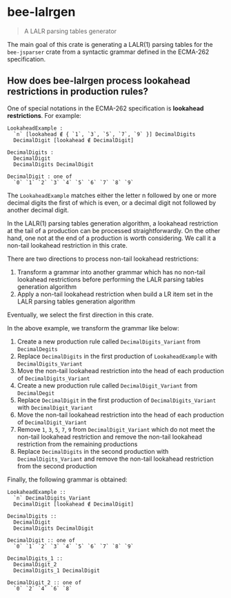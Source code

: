 # bee-lalrgen

> A LALR parsing tables generator

The main goal of this crate is generating a LALR(1) parsing tables for the `bee-jsparser` crate
from a syntactic grammar defined in the ECMA-262 specification.

## How does bee-lalrgen process lookahead restrictions in production rules?

One of special notations in the ECMA-262 specification is **lookahead restrictions**.  For example:

```
LookaheadExample :
  `n` [lookahead ∉ { `1`, `3`, `5`, `7`, `9` }] DecimalDigits
  DecimalDigit [lookahead ∉ DecimalDigit]

DecimalDigits :
  DecimalDigit
  DecimalDigits DecimalDigit

DecimalDigit : one of
  `0` `1` `2` `3` `4` `5` `6` `7` `8` `9`
```

The `LookaheadExample` matches either the letter n followed by one or more decimal digits the first
of which is even, or a decimal digit not followed by another decimal digit.

In the LALR(1) parsing tables generation algorithm, a lookahead restriction at the tail of a
production can be processed straightforwardly.  On the other hand, one not at the end of a
production is worth considering.  We call it a non-tail lookahead restriction in this crate.

There are two directions to process non-tail lookahead restrictions:

1. Transform a grammar into another grammar which has no non-tail lookahead restrictions before
   performing the LALR parsing tables generation algorithm
2. Apply a non-tail lookahead restriction when build a LR item set in the LALR parsing tables
   generation algorithm

Eventually, we select the first direction in this crate.

In the above example, we transform the grammar like below:

1. Create a new production rule called `DecimalDigits_Variant` from `DecimalDegits`
2. Replace `DecimalDigits` in the first production of `LookaheadExample` with
   `DecimalDigits_Variant`
3. Move the non-tail lookahead restriction into the head of each production of
   `DecimalDigits_Variant`
4. Create a new production rule called `DecimalDigit_Variant` from `DecimalDegit`
5. Replace `DecimalDigit` in the first production of `DecimalDigits_Variant` with
  `DecimalDigit_Variant`
6. Move the non-tail lookahead restriction into the head of each production of
   `DecimalDigit_Variant`
7. Remove `1`, `3`, `5`, `7`, `9` from `DecimalDigit_Variant` which do not meet the non-tail
   lookahead restriction and remove the non-tail lookahead restriction from the remaining
   productions
8. Replace `DecimalDigits` in the second production with `DecimalDigits_Variant` and remove the
   non-tail lookahead restriction from the second production

Finally, the following grammar is obtained:

```
LookaheadExample ::
  `n` DecimalDigits_Variant
  DecimalDigit [lookahead ∉ DecimalDigit]

DecimalDigits ::
  DecimalDigit
  DecimalDigits DecimalDigit

DecimalDigit :: one of
  `0` `1` `2` `3` `4` `5` `6` `7` `8` `9`

DecimalDigits_1 ::
  DecimalDigit_2
  DecimalDigits_1 DecimalDigit

DecimalDigit_2 :: one of
  `0` `2` `4` `6` `8`
```
